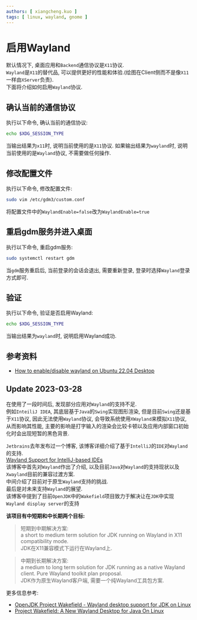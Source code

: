```yaml
---
authors: [ xiangcheng.kuo ]
tags: [ linux, wayland, gnome ]
---
```


# 启用Wayland

默认情况下, 桌面应用和`Backend`通信协议是`X11`协议. <br/>
`Wayland`是`X11`的替代品, 可以提供更好的性能和体验.(绘图在Client侧而不是像`X11`一样由`XServer`负责).<br/>
下面将介绍如何启用`Wayland`协议.

<!--truncate-->

## 确认当前的通信协议

执行以下命令, 确认当前的通信协议:

```bash
echo $XDG_SESSION_TYPE
```

当输出结果为`x11`时, 说明当前使用的是`X11`协议.
如果输出结果为`wayland`时, 说明当前使用的是`Wayland`协议, 不需要做任何操作.

## 修改配置文件

执行以下命令, 修改配置文件:

```bash
sudo vim /etc/gdm3/custom.conf
```

将配置文件中的`WaylandEnable=false`改为`WaylandEnable=true`

## 重启gdm服务并进入桌面

执行以下命令, 重启gdm服务:

```bash
sudo systemctl restart gdm
```

当`gdm`服务重启后, 当前登录的会话会退出, 需要重新登录, 登录时选择`Wayland`登录方式即可.

## 验证

执行以下命令, 验证是否启用Wayland:

```bash
echo $XDG_SESSION_TYPE
```

当输出结果为`wayland`时, 说明启用Wayland成功.

## 参考资料

- [How to enable/disable wayland on Ubuntu 22.04 Desktop](https://linuxconfig.org/how-to-enable-disable-wayland-on-ubuntu-22-04-desktop)

## Update 2023-03-28

在使用了一段时间后, 发现部分应用对`Wayland`的支持不足.<br/>
例如`InteiliJ IDEA`, 其底层基于`Java`的`Swing`实现图形渲染, 但是目前`Swing`还是基于`X11`协议, 因此无法使用`Wayland`协议,
会导致系统使用`XWayland`来模拟`X11`协议, 从而影响其性能,
主要的影响是打字输入的渲染会比较卡顿以及应用内部窗口初始化时会出现短暂的黑色背景.<br/>

`Jetbrains`去年发布过一个博客, 该博客详细介绍了基于`IntelliJ`的`IDE`对`Wayland`的支持.<br/>
[Wayland Support for IntelliJ-based IDEs](https://blog.jetbrains.com/platform/2023/08/wayland-support/)<br/>
该博客中首先对`Wayland`作出了介绍, 以及目前`Java`对`Wayland`的支持现状以及`Xwayland`目前的兼容过渡方案.<br/>
中间介绍了目前对于原生`Wayland`支持的挑战.<br/>
最后是对未来支持`Wayland`的展望.<br/>
该博客中提到了目前`OpenJDK`中的`Wakefield`项目致力于解决让在`JDK`中实现`Wayland display server`的支持<br/>

**该项目有中短期和中长期两个目标:**

> 短期到中期解决方案:<br/>
> a short to medium term solution for JDK running on Wayland in X11 compatibility mode.<br/>
> JDK在X11兼容模式下运行在Wayland上.<br/>

> 中期到长期解决方案:<br/>
> a medium to long term solution for JDK running as a native Wayland client. Pure Wayland toolkit plan proposal.<br/>
> JDK作为原生Wayland客户端, 需要一个纯Wayland工具包方案.<br/>

更多信息参考:

- [OpenJDK Project Wakefield - Wayland desktop support for JDK on Linux](https://wiki.openjdk.org/display/wakefield)
- [Project Wakefield: A New Wayland Desktop for Java On Linux](https://cr.openjdk.org/~prr/javaone/2022/wakefield/wakefield_bof.pdf)
